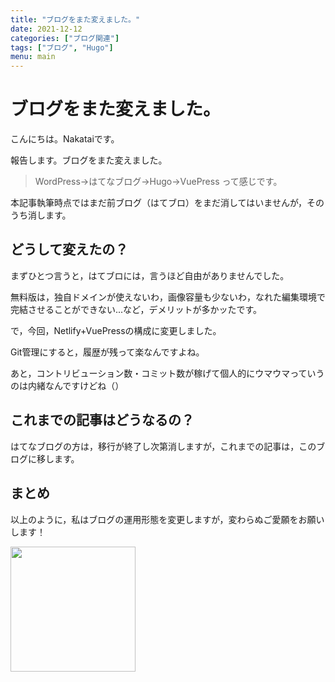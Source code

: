 ```yaml
---
title: "ブログをまた変えました。"
date: 2021-12-12
categories: ["ブログ関連"]
tags: ["ブログ", "Hugo"]
menu: main
---
```


# ブログをまた変えました。

こんにちは。Nakataiです。

報告します。ブログをまた変えました。

> WordPress→はてなブログ→Hugo→VuePress
って感じです。

本記事執筆時点ではまだ前ブログ（はてブロ）をまだ消してはいませんが，そのうち消します。

## どうして変えたの？

まずひとつ言うと，はてブロには，言うほど自由がありませんでした。

無料版は，独自ドメインが使えないわ，画像容量も少ないわ，なれた編集環境で完結させることができない...など，デメリットが多かッたです。

で，今回，Netlify+VuePressの構成に変更しました。

Git管理にすると，履歴が残って楽なんですよね。

あと，コントリビューション数・コミット数が稼げて個人的にウマウマっていうのは内緒なんですけどね（）

## これまでの記事はどうなるの？

はてなブログの方は，移行が終了し次第消しますが，これまでの記事は，このブログに移します。

## まとめ

以上のように，私はブログの運用形態を変更しますが，変わらぬご愛願をお願いします！

<img src="https://i.imgur.com/NA6RKr1.png" width="200">
